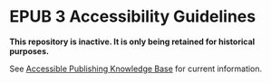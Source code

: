 # EPUB 3 Accessibility Guidelines

__This repository is inactive. It is only being retained for historical purposes.__

See [Accessible Publishing Knowledge Base](https://github.com/daisy/kb) for current information.
